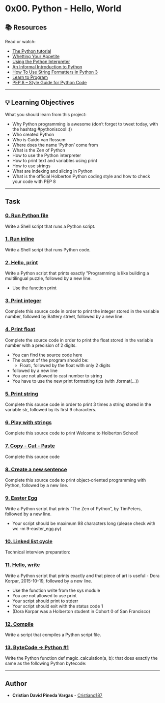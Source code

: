 # 0x00. Python - Hello, World

## :books: Resources
Read or watch:
* [The Python tutorial](https://intranet.hbtn.io/rltoken/fX5geNeDFcCtootbB_MqCQ)
* [Whetting Your Appetite](https://intranet.hbtn.io/rltoken/JnsZOCXrWDkZn6iMo1uuFg)
* [Using the Python Interpreter](https://intranet.hbtn.io/rltoken/AejXr_G-d8CSITEtpvwpRg)
* [An Informal Introduction to Python](https://intranet.hbtn.io/rltoken/lUBuPMNcox9EqJ1Q3oVesQ)
* [How To Use String Formatters in Python 3](https://intranet.hbtn.io/rltoken/z6mk3Yep2tJVSF6KsBAYrg)
* [Learn to Program](https://intranet.hbtn.io/rltoken/gYgGXOth8N16KjUpXgO1uQ)
* [PEP 8 – Style Guide for Python Code](https://intranet.hbtn.io/rltoken/BMIjFOY7HvWHSjHfNrkzPg)

---
## :bulb: Learning Objectives
What you should learn from this project:

* Why Python programming is awesome (don’t forget to tweet today, with the hashtag #pythoniscool :))
* Who created Python
* Who is Guido van Rossum
* Where does the name ‘Python’ come from
* What is the Zen of Python
* How to use the Python interpreter
* How to print text and variables using print
* How to use strings
* What are indexing and slicing in Python
* What is the official Holberton Python coding style and how to check your code with PEP 8

---
## Task

### [0. Run Python file](./0-run)
Write a Shell script that runs a Python script.


### [1. Run inline](./1-run_inline)
Write a Shell script that runs Python code.


### [2. Hello, print](./2-print.py)
Write a Python script that prints exactly "Programming is like building a multilingual puzzle, followed by a new line.
 * Use the function print


### [3. Print integer](./3-print_number.py)
Complete this source code in order to print the integer stored in the variable number, followed by Battery street, followed by a new line.


### [4. Print float](./4-print_float.py)
Complete the source code in order to print the float stored in the variable number with a precision of 2 digits.
 * You can find the source code here
 * The output of the program should be:
	 * Float:, followed by the float with only 2 digits
 * followed by a new line
 * You are not allowed to cast number to string
 * You have to use the new print formatting tips  (with .format(...))


### [5. Print string](./5-print_string.py)
Complete this source code in order to print 3 times a string stored in the variable str, followed by its first 9 characters.


### [6. Play with strings](./6-concat.py)
Complete this source code to print Welcome to Holberton School!


### [7. Copy - Cut - Paste](./7-edges.py)
Complete this source code


### [8. Create a new sentence](./8-concat_edges.py)
Complete this source code to print object-oriented programming with Python, followed by a new line.


### [9. Easter Egg](./9-easter_egg.py)
Write a Python script that prints “The Zen of Python”, by TimPeters, followed by a new line.
 * Your script should be maximum 98 characters long (please check with wc -m 9-easter_egg.py)


### [10. Linked list cycle](./10-check_cycle.c)
Technical interview preparation: 


### [11. Hello, write](./100-write.py)
Write a Python script that prints exactly and that piece of art is useful - Dora Korpar, 2015-10-19, followed by a new line.
 * Use the function write from the sys module
 * You are not allowed to use print
 * Your script should print to stderr
 * Your script should exit with the status code 1
 * (Dora Korpar was a Holberton student in Cohort 0 of San Francisco)


### [12. Compile](./101-compile)
Write a script that compiles a Python script file.


### [13. ByteCode -> Python #1](./102-magic_calculation.py)
Write the Python function def magic_calculation(a, b): that does exactly the same as the following Python bytecode:

---

## Author
* **Cristian David Pineda Vargas** - [Cristiand187](https://github.com/Cristiand187)